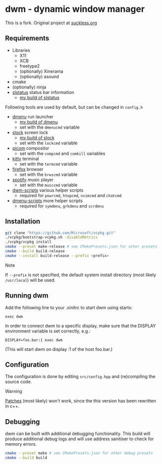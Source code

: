 # dwm - dynamic window manager

This is a fork. Original project at [suckless.org]( https://dwm.suckless.org/)

## Requirements
* Libraries
    * X11
    * XCB
    * freetype2
    * (optionally) Xinerama
    * (optionally) asound
* cmake
* (optionally) ninja
* [slstatus](https://tools.suckless.org/slstatus/) status bar information
    * [my build of slstatus](https://github.com/dk949/slstatus)

Following tools are used by default, but can be changed in `config.h`

* [dmenu](https://tools.suckless.org/dmenu/) run launcher
    * [my build of dmenu](https://github.com/dk949/dmenu)
    * set with the `dmenucmd` variable
* [slock](https://tools.suckless.org/slock/) screen lock
    * [my build of slock](https://github.com/dk949/slock)
    * set with the `lockcmd` variable
* [picom](https://github.com/yshui/picom) compositor
    * set with the `compcmd` and `comkill` variables
* [kitty](https://st.suckless.org) terminal
    * set with the `termcmd` variable
* [firefox](https://www.mozilla.org/en-US/firefox/new/) browser
    * set with the `brwscmd` variable
* [spotify](https://open.spotify.com/) music player
    * set with the `musccmd` variable
* [dwm-scripts](https://github.com/dk949/dwm-scripts) various helper scripts
    * required for `powrcmd`, `htopcmd`, `nvimcmd` and `chatcmd`
* [dmenu-scripts](https://github.com/dk949/dmenu-scripts) more helper scripts
    * required for `symdmnu`, `grkdmnu` and `scrdmnu`

## Installation

```sh
git clone "https://github.com/Microsoft/vcpkg.git"
./vcpkg/bootstrap-vcpkg.sh -disableMetrics
./vcpkg/vcpkg install
cmake --preset make-release # see CMakePresets.json for other presets
cmake --build build-release
cmake --install build-release --prefix <prefix>
```

> [!NOTE]
> If `--prefix` is not specified, the default system install directory (most
> likely `/usr/local`) will be used.

## Running dwm

Add the following line to your .xinitrc to start dwm using startx:

    exec dwm

In order to connect dwm to a specific display, make sure that
the DISPLAY environment variable is set correctly, e.g.:

    DISPLAY=foo.bar:1 exec dwm

(This will start dwm on display :1 of the host foo.bar.)


## Configuration

The configuration is done by editing `src/config.hpp` and (re)compiling the source code.
> [!WARNING]
> [Patches](https://dwm.suckless.org/patches/) (most likely) won't work, since the
> this version has been rewritten in c++.


## Debugging

dwm can be built with additional debugging functionality. This build will
produce additional debug logs and will use address sanitiser to check for memory
errors.

```sh
cmake --preset make # see CMakePresets.json for other debug presets
cmake --build build
```
